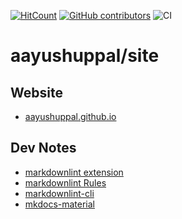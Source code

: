 [![HitCount](http://hits.dwyl.io/aayushuppal/site.svg)](https://github.com/aayushuppal/site)
[![GitHub contributors](https://img.shields.io/github/contributors/aayushuppal/site.svg)](https://github.com/aayushuppal/site/graphs/contributors)
![CI](https://github.com/aayushuppal/site/workflows/CI/badge.svg?branch=master)


# aayushuppal/site

## Website

- [aayushuppal.github.io](https://aayushuppal.github.io)


## Dev Notes

- [markdownlint extension](https://marketplace.visualstudio.com/items?itemName=DavidAnson.vscode-markdownlint)
- [markdownlint Rules](https://github.com/DavidAnson/markdownlint/blob/master/doc/Rules.md)
- [markdownlint-cli](https://github.com/igorshubovych/markdownlint-cli)
- [mkdocs-material](https://github.com/squidfunk/mkdocs-material)

